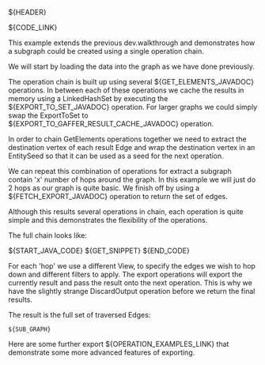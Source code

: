 ${HEADER}

${CODE_LINK}

This example extends the previous dev.walkthrough and demonstrates how a subgraph could be created using a single operation chain.

We will start by loading the data into the graph as we have done previously.

The operation chain is built up using several ${GET_ELEMENTS_JAVADOC} operations. 
In between each of these operations we cache the results in memory using a LinkedHashSet by executing the ${EXPORT_TO_SET_JAVADOC} operation. 
For larger graphs we could simply swap the ExportToSet to ${EXPORT_TO_GAFFER_RESULT_CACHE_JAVADOC} operation.

In order to chain GetElements operations together we need to extract the destination vertex of each result Edge and wrap the destination vertex in an EntitySeed so that it can be used as a seed for the next operation.

We can repeat this combination of operations for extract a subgraph contain 'x' number of hops around the graph. In this example we will just do 2 hops as our graph is quite basic. 
We finish off by using a ${FETCH_EXPORT_JAVADOC} operation to return the set of edges.

Although this results several operations in chain, each operation is quite simple and this demonstrates the flexibility of the operations. 

The full chain looks like:

${START_JAVA_CODE}
${GET_SNIPPET}
${END_CODE}

For each 'hop' we use a different View, to specify the edges we wish to hop down and different filters to apply. 
The export operations will export the currently result and pass the result onto the next operation. This is why we have the slightly strange DiscardOutput operation before we return the final results. 

The result is the full set of traversed Edges:

```
${SUB_GRAPH}
```

Here are some further export ${OPERATION_EXAMPLES_LINK} that demonstrate some more advanced features of exporting. 
